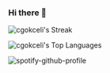 ### Hi there 👋

<!--
**cgokceli/cgokceli** is a ✨ _special_ ✨ repository because its `README.md` (this file) appears on your GitHub profile.

Here are some ideas to get you started:

- 🔭 I’m currently working on ...
- 🌱 I’m currently learning ...
- 👯 I’m looking to collaborate on ...
- 🤔 I’m looking for help with ...
- 💬 Ask me about ...
- 📫 How to reach me: ...
- 😄 Pronouns: ...
- ⚡ Fun fact: ...
[![GitHub followers](https://img.shields.io/github/followers/cgokceli?label=Follow&style=social)](https://github.com/cgokceli/?tab=follow)
![cgokceli](https://komarev.com/ghpvc/?username=cgokceli)
-->

<!--![cgokceli's Stats](https://github-readme-stats.vercel.app/api?username=cgokceli&theme=dark&show_icons=true&hide_border=true&count_private=true)-->

![cgokceli's Streak](https://github-readme-streak-stats.herokuapp.com/?user=cgokceli&theme=dark&hide_border=true)

![cgokceli's Top Languages](https://github-readme-stats.vercel.app/api/top-langs/?username=cgokceli&theme=dark&show_icons=true&hide_border=true&layout=compact)

![spotify-github-profile](https://spotify-github-profile.kittinanx.com/api/view?uid=1277461634&cover_image=true&theme=default&show_offline=false&background_color=121212&interchange=false)
